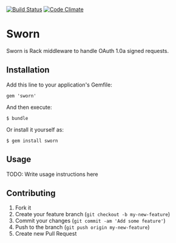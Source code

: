 [![Build Status](https://travis-ci.org/masv/ow.svg?branch=master)](https://travis-ci.org/masv/ow)
[![Code Climate](https://codeclimate.com/github/masv/sworn.png)](https://codeclimate.com/github/masv/sworn)

# Sworn

Sworn is Rack middleware to handle OAuth 1.0a signed requests.

## Installation

Add this line to your application's Gemfile:

    gem 'sworn'

And then execute:

    $ bundle

Or install it yourself as:

    $ gem install sworn

## Usage

TODO: Write usage instructions here

## Contributing

1. Fork it
2. Create your feature branch (`git checkout -b my-new-feature`)
3. Commit your changes (`git commit -am 'Add some feature'`)
4. Push to the branch (`git push origin my-new-feature`)
5. Create new Pull Request
